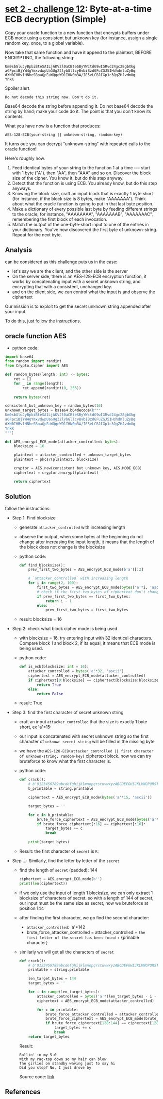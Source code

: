 # **[set 2 - challenge 12](https://cryptopals.com/sets/2/challenges/12): Byte-at-a-time ECB decryption (Simple)**

Copy your oracle function to a new function that encrypts buffers under ECB mode using a consistent but unknown key (for instance, assign a single random key, once, to a global variable).

Now take that same function and have it append to the plaintext, BEFORE ENCRYPTING, the following string:

```hexa
Um9sbGluJyBpbiBteSA1LjAKV2l0aCBteSByYWctdG9wIGRvd24gc28gbXkg
aGFpciBjYW4gYmxvdwpUaGUgZ2lybGllcyBvbiBzdGFuZGJ5IHdhdmluZyBq
dXN0IHRvIHNheSBoaQpEaWQgeW91IHN0b3A/IE5vLCBJIGp1c3QgZHJvdmUg
YnkK
```

Spoiler alert.

```text
Do not decode this string now. Don't do it.
```

Base64 decode the string before appending it. Do not base64 decode the string by hand; make your code do it. The point is that you don't know its contents.

What you have now is a function that produces:

```code
AES-128-ECB(your-string || unknown-string, random-key)
```

It turns out: you can decrypt "unknown-string" with repeated calls to the oracle function!

Here's roughly how:

1. Feed identical bytes of your-string to the function 1 at a time --- start with 1 byte ("A"), then "AA", then "AAA" and so on. Discover the block size of the cipher. You know it, but do this step anyway.
2. Detect that the function is using ECB. You already know, but do this step anyways.
3. Knowing the block size, craft an input block that is exactly 1 byte short (for instance, if the block size is 8 bytes, make "AAAAAAA"). Think about what the oracle function is going to put in that last byte position.
4. Make a dictionary of every possible last byte by feeding different strings to the oracle; for instance, "AAAAAAAA", "AAAAAAAB", "AAAAAAAC", remembering the first block of each invocation.
5. Match the output of the one-byte-short input to one of the entries in your dictionary. You've now discovered the first byte of unknown-string.
Repeat for the next byte.

## Analysis

can be considered as this challenge puts us in the case:

- let's say we are the client, and the other side is the server
- On the server side, there is an AES-128-ECB encryption function, it works by concatenating input with a secret unknown string, and encrypting that with a consistent, unchanged key.
- and on the client side, we can control what the input is and observe the ciphertext

Our mission is to exploit to get the secret unknown string appended after your input.

To do this, just follow the instructions.

## oracle function AES

- python code:

```python
import base64
from random import randint
from Crypto.Cipher import AES

def random_bytes(length: int) -> bytes:
    ret = []
    for _ in range(length):
        ret.append(randint(0, 255))
    
    return bytes(ret)

consistent_but_unknown_key = random_bytes(16)
unknown_target_bytes = base64.b64decode(b"""
Um9sbGluJyBpbiBteSA1LjAKV2l0aCBteSByYWctdG9wIGRvd24gc28gbXkg
aGFpciBjYW4gYmxvdwpUaGUgZ2lybGllcyBvbiBzdGFuZGJ5IHdhdmluZyBq
dXN0IHRvIHNheSBoaQpEaWQgeW91IHN0b3A/IE5vLCBJIGp1c3QgZHJvdmUg
YnkK
""")

def AES_encrypt_ECB_mode(attacker_controlled: bytes):
    blocksize = 16

    plaintext = attacker_controlled + unknown_target_bytes
    plaintext = pkcs7(plaintext, blocksize)

    cryptor = AES.new(consistent_but_unknown_key, AES.MODE_ECB)
    ciphertext = cryptor.encrypt(plaintext)

    return ciphertext
```

## Solution

follow the instructions:

- Step 1: Find blocksize
  - generate `attacker_controlled` with increasing length
  - observe the output, when some bytes at the beginning do not change after increasing the input length, it means that the length of the block does not change is the blocksize
  - python code:

    ```python
    def find_blocksize():
        prev_first_two_bytes = AES_encrypt_ECB_mode(b'a')[:2]

        # `attacker_controlled` with increasing length
        for i in range(2, 100):
            first_two_bytes = AES_encrypt_ECB_mode(bytes('a'*i, 'ascii'))[:2]
            # check if the first two bytes of ciphertext don't change after increasing attacker_controlled length
            if prev_first_two_bytes == first_two_bytes:
                return i - 1
            else:
                prev_first_two_bytes = first_two_bytes
    ```

  - result: blocksize = 16

- Step 2: check what block cipher mode is being used
  - with blocksize = 16, try entering input with 32 identical characters. Compare block 1 and block 2, if its equal, it means that ECB mode is being used.
  - python code:

    ```python
    def is_ecb(blocksize: int = 16):
        attacker_controlled = bytes('a'*32, 'ascii')
        ciphertext = AES_encrypt_ECB_mode(attacker_controlled)
        if ciphertext[0:blocksize] == ciphertext[blocksize:blocksize*2]:
            return True
        else:
            return False
    ```

  - result: True

- Step 3: find the first character of secret unknown string
  - craft an input `attacker_controlled` that the size is exactly 1 byte short, ex 'a'*15:
  - our input is concatenated with secret unknown string so the first character of `unknown secret string` will be filled in the missing byte
  - we have the `AES-128-ECB(attacker_controlled || first character of unknown-string, random-key)` ciphertext block. now we can try bruteforce to know what the first character is.
  - python code:

    ```python
    def crack():
        # b'0123456789abcdefghijklmnopqrstuvwxyzABCDEFGHIJKLMNOPQRSTUVWXYZ!"#$%&\'()*+,-./:;<=>?@[\\]^_`{|}~ \t\n\r\x0b\x0c'
        b_printable = string.printable

        ciphertext = AES_encrypt_ECB_mode(bytes('a'*15, 'ascii'))

        target_bytes = ''

        for c in b_printable:
            brute_force_ciphertext = AES_encrypt_ECB_mode(bytes('a'*15 + c, 'ascii'))
            if brute_force_ciphertext[:16] == ciphertext[:16]:
                target_bytes += c
                break
        
        print(target_bytes)
    ```

  - Result: the first character of `secret` is `R`:

- Step ...: Similarly, find the letter by letter of the `secret`
  - find the length of `secret` (padded): 144

    ```python
    ciphertext = AES_encrypt_ECB_mode(b'')
    print(len(ciphertext))
    ```

  - if we only use the input of length 1 blocksize, we can only extract 1 blocksize of characters of secret. so with a length of 144 of secret, our input must be the same size as secret, now we bruteforce at position 144
  - after finding the first character, we go find the second character:
    - `attacker_controlled`: 'a'*142
    - brute_force_attacker_controlled = attacker_controlled + `the first letter of the secret has been found` + {prinable character}
  - similarly we will get all the characters of `secret`

    ```python
    def crack():
        # b'0123456789abcdefghijklmnopqrstuvwxyzABCDEFGHIJKLMNOPQRSTUVWXYZ!"#$%&\'()*+,-./:;<=>?@[\\]^_`{|}~ \t\n\r\x0b\x0c'
        printable = string.printable

        len_target_bytes = 144
        target_bytes = ''

        for i in range(len_target_bytes):
            attacker_controlled = bytes('a'*(len_target_bytes - i - 1), 'ascii')
            ciphertext = AES_encrypt_ECB_mode(attacker_controlled)

            for c in printable:
                brute_force_attacker_controlled = attacker_controlled + bytes(target_bytes, 'ascii') + bytes(c, 'ascii')
                brute_force_ciphertext = AES_encrypt_ECB_mode(brute_force_attacker_controlled)
                if brute_force_ciphertext[128:144] == ciphertext[128:144]:
                    target_bytes += c
                    break
        return target_bytes
    ```

    Result:

    ```text
    Rollin' in my 5.0
    With my rag-top down so my hair can blow
    The girlies on standby waving just to say hi
    Did you stop? No, I just drove by

    ```

    Source code: [link](./challenge12.py)

## References

